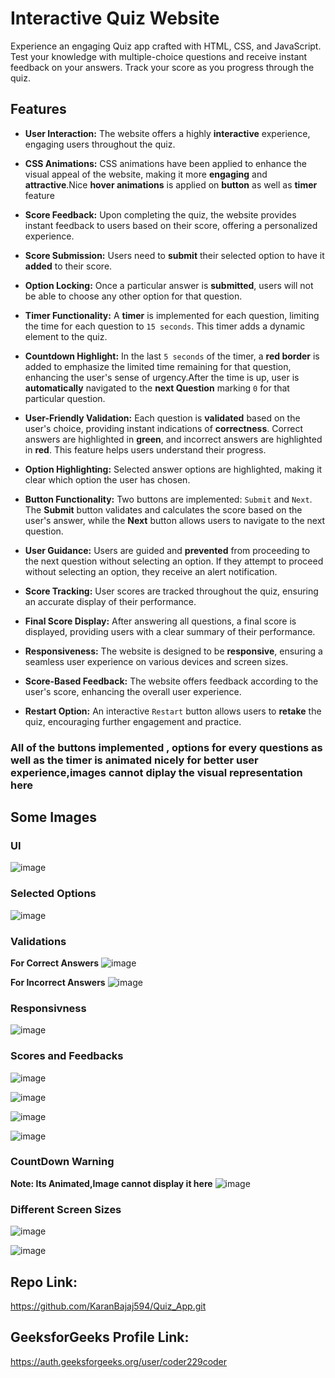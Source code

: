 # Interactive Quiz Website
Experience an engaging Quiz app crafted with HTML, CSS, and JavaScript. Test your knowledge with multiple-choice questions and receive instant feedback on your answers. Track your score as you progress through the quiz.

## Features

- **User Interaction:** The website offers a highly __interactive__ experience, engaging users throughout the quiz.

- **CSS Animations:** CSS animations have been applied to enhance the visual appeal of the website, making it more __engaging__ and __attractive__.Nice __hover animations__ is applied on __button__ as well as __timer__ feature

- **Score Feedback:** Upon completing the quiz, the website provides instant feedback to users based on their score, offering a personalized experience.

- **Score Submission:** Users need to __submit__ their selected option to have it __added__ to their score.

- **Option Locking:** Once a particular answer is __submitted__, users will not be able to choose any other option for that question.

- **Timer Functionality:** A __timer__ is implemented for each question, limiting the time for each question to ```15 seconds```. This timer adds a dynamic element to the quiz.

- **Countdown Highlight:** In the last ```5 seconds``` of the timer, a __red border__ is added to emphasize the limited time remaining for that question, enhancing the user's sense of urgency.After the time is up, user is __automatically__ navigated to the __next Question__ marking ```0``` for that particular question.

- **User-Friendly Validation:** Each question is __validated__ based on the user's choice, providing instant indications of __correctness__. Correct answers are highlighted in __green__, and incorrect answers are highlighted in __red__. This feature helps users understand their progress.

- **Option Highlighting:** Selected answer options are highlighted, making it clear which option the user has chosen.

- **Button Functionality:** Two buttons are implemented: ```Submit``` and ```Next```. The __Submit__ button validates and calculates the score based on the user's answer, while the __Next__ button allows users to navigate to the next question.

- **User Guidance:** Users are guided and __prevented__ from proceeding to the next question without selecting an option. If they attempt to proceed without selecting an option, they receive an alert notification.

- **Score Tracking:** User scores are tracked throughout the quiz, ensuring an accurate display of their performance.

- **Final Score Display:** After answering all questions, a final score is displayed, providing users with a clear summary of their performance.

- **Responsiveness:** The website is designed to be __responsive__, ensuring a seamless user experience on various devices and screen sizes.
  
- **Score-Based Feedback:** The website offers feedback according to the user's score, enhancing the overall user experience.

- **Restart Option:** An interactive ```Restart``` button allows users to __retake__ the quiz, encouraging further engagement and practice.

### All of the buttons implemented , options for every questions as well as the timer is animated nicely for better user experience,images cannot diplay the visual representation here

## Some Images
### UI
![image](https://github.com/KaranBajaj594/Quiz_App/assets/80348164/4d548398-8e42-44f0-81bc-8955f03d70e9)

### Selected Options
![image](https://github.com/KaranBajaj594/Quiz_App/assets/80348164/800e17cc-fac2-4529-bc90-542d3678c01d)

### Validations
**For Correct Answers**
![image](https://github.com/KaranBajaj594/Quiz_App/assets/80348164/c9246902-50dc-4271-902f-4d359dcea1f2)

**For Incorrect Answers**
![image](https://github.com/KaranBajaj594/Quiz_App/assets/80348164/95292d2f-eddd-4d31-947f-bec471bbab06)

### Responsivness

![image](https://github.com/KaranBajaj594/Quiz_App/assets/80348164/8e40d5bd-0772-47ed-8c54-a8a44a733a41)

### Scores and Feedbacks
![image](https://github.com/KaranBajaj594/Quiz_App/assets/80348164/81d06b8b-0234-41c7-bc28-33f1f2b9fc34)

![image](https://github.com/KaranBajaj594/Quiz_App/assets/80348164/01bbdcd7-eb18-43ab-8946-b700e67da0e6)

![image](https://github.com/KaranBajaj594/Quiz_App/assets/80348164/d6282a74-6aef-4d34-bc34-59bbfa7ea7b5)

![image](https://github.com/KaranBajaj594/Quiz_App/assets/80348164/581a2ce5-2b72-4bc4-9e02-e67f9c697ed7)

### CountDown Warning

**Note: Its Animated,Image cannot display it here**
![image](https://github.com/KaranBajaj594/Quiz_App/assets/80348164/f15d7d53-c47a-487e-9bfe-c094c706ee27)


### Different Screen Sizes

![image](https://github.com/KaranBajaj594/Quiz_App/assets/80348164/22c4f42f-1609-4c42-a792-3a815eb37587)

![image](https://github.com/KaranBajaj594/Quiz_App/assets/80348164/4bafe060-a45e-4259-b0a4-bdf936ccc732)

## Repo Link:
https://github.com/KaranBajaj594/Quiz_App.git

## GeeksforGeeks Profile Link:
https://auth.geeksforgeeks.org/user/coder229coder


